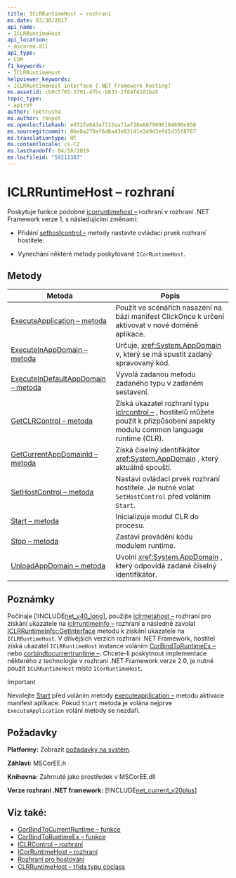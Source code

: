 ```yaml
---
title: ICLRRuntimeHost – rozhraní
ms.date: 03/30/2017
api_name:
- ICLRRuntimeHost
api_location:
- mscoree.dll
api_type:
- COM
f1_keywords:
- ICLRRuntimeHost
helpviewer_keywords:
- ICLRRuntimeHost interface [.NET Framework hosting]
ms.assetid: cb0c5f65-3791-47bc-b833-2f84f4101ba5
topic_type:
- apiref
author: rpetrusha
ms.author: ronpet
ms.openlocfilehash: ed32fe643a7722eaf1af38e6079096194690e950
ms.sourcegitcommit: 0be8a279af6d8a43e03141e349d3efd5d35f8767
ms.translationtype: HT
ms.contentlocale: cs-CZ
ms.lasthandoff: 04/18/2019
ms.locfileid: "59211387"
---
```

# <a name="iclrruntimehost-interface"></a>ICLRRuntimeHost – rozhraní
Poskytuje funkce podobné [icorruntimehost –](../../../../docs/framework/unmanaged-api/hosting/icorruntimehost-interface.md) rozhraní v rozhraní .NET Framework verze 1, s následujícími změnami:  
  
-   Přidání [sethostcontrol –](../../../../docs/framework/unmanaged-api/hosting/iclrruntimehost-sethostcontrol-method.md) metody nastavte ovládací prvek rozhraní hostitele.  
  
-   Vynechání některé metody poskytované `ICorRuntimeHost`.  
  
## <a name="methods"></a>Metody  
  
|Metoda|Popis|  
|------------|-----------------|  
|[ExecuteApplication – metoda](../../../../docs/framework/unmanaged-api/hosting/iclrruntimehost-executeapplication-method.md)|Použít ve scénářích nasazení na bázi manifest ClickOnce k určení aktivovat v nové doméně aplikace.|  
|[ExecuteInAppDomain – metoda](../../../../docs/framework/unmanaged-api/hosting/iclrruntimehost-executeinappdomain-method.md)|Určuje, <xref:System.AppDomain> v, který se má spustit zadaný spravovaný kód.|  
|[ExecuteInDefaultAppDomain – metoda](../../../../docs/framework/unmanaged-api/hosting/iclrruntimehost-executeindefaultappdomain-method.md)|Vyvolá zadanou metodu zadaného typu v zadaném sestavení.|  
|[GetCLRControl – metoda](../../../../docs/framework/unmanaged-api/hosting/iclrruntimehost-getclrcontrol-method.md)|Získá ukazatel rozhraní typu [iclrcontrol –](../../../../docs/framework/unmanaged-api/hosting/iclrcontrol-interface.md) , hostitelů můžete použít k přizpůsobení aspekty modulu common language runtime (CLR).|  
|[GetCurrentAppDomainId – metoda](../../../../docs/framework/unmanaged-api/hosting/iclrruntimehost-getcurrentappdomainid-method.md)|Získá číselný identifikátor <xref:System.AppDomain> , který aktuálně spouští.|  
|[SetHostControl – metoda](../../../../docs/framework/unmanaged-api/hosting/iclrruntimehost-sethostcontrol-method.md)|Nastaví ovládací prvek rozhraní hostitele. Je nutné volat `SetHostControl` před voláním `Start`.|  
|[Start – metoda](../../../../docs/framework/unmanaged-api/hosting/iclrruntimehost-start-method.md)|Inicializuje modul CLR do procesu.|  
|[Stop – metoda](../../../../docs/framework/unmanaged-api/hosting/iclrruntimehost-stop-method.md)|Zastaví provádění kódu modulem runtime.|  
|[UnloadAppDomain – metoda](../../../../docs/framework/unmanaged-api/hosting/iclrruntimehost-unloadappdomain-method.md)|Uvolní <xref:System.AppDomain> , který odpovídá zadané číselný identifikátor.|  
  
## <a name="remarks"></a>Poznámky  
 Počínaje [!INCLUDE[net_v40_long](../../../../includes/net-v40-long-md.md)], použijte [iclrmetahost –](../../../../docs/framework/unmanaged-api/hosting/iclrmetahost-interface.md) rozhraní pro získání ukazatele na [iclrruntimeinfo –](../../../../docs/framework/unmanaged-api/hosting/iclrruntimeinfo-interface.md) rozhraní a následně zavolat [ICLRRuntimeInfo::GetInterface](../../../../docs/framework/unmanaged-api/hosting/iclrruntimeinfo-getinterface-method.md) metodu k získání ukazatele na `ICLRRuntimeHost`. V dřívějších verzích rozhraní .NET Framework, hostitel získá ukazatel `ICLRRuntimeHost` instance voláním [CorBindToRuntimeEx –](../../../../docs/framework/unmanaged-api/hosting/corbindtoruntimeex-function.md) nebo [corbindtocurrentruntime –](../../../../docs/framework/unmanaged-api/hosting/corbindtocurrentruntime-function.md). Chcete-li poskytnout implementace některého z technologie v rozhraní .NET Framework verze 2.0, je nutné použít `ICLRRuntimeHost` místo `ICorRuntimeHost`.  
  
> [!IMPORTANT]
>  Nevolejte [Start](../../../../docs/framework/unmanaged-api/hosting/iclrruntimehost-start-method.md) před voláním metody [executeapplication –](../../../../docs/framework/unmanaged-api/hosting/iclrruntimehost-executeapplication-method.md) metodu aktivace manifest aplikace. Pokud `Start` metoda je volána nejprve `ExecuteApplication` volání metody se nezdaří.  
  
## <a name="requirements"></a>Požadavky  
 **Platformy:** Zobrazit [požadavky na systém](../../../../docs/framework/get-started/system-requirements.md).  
  
 **Záhlaví:** MSCorEE.h  
  
 **Knihovna:** Zahrnuté jako prostředek v MSCorEE.dll  
  
 **Verze rozhraní .NET framework:** [!INCLUDE[net_current_v20plus](../../../../includes/net-current-v20plus-md.md)]  
  
## <a name="see-also"></a>Viz také:

- [CorBindToCurrentRuntime – funkce](../../../../docs/framework/unmanaged-api/hosting/corbindtocurrentruntime-function.md)
- [CorBindToRuntimeEx – funkce](../../../../docs/framework/unmanaged-api/hosting/corbindtoruntimeex-function.md)
- [ICLRControl – rozhraní](../../../../docs/framework/unmanaged-api/hosting/iclrcontrol-interface.md)
- [ICorRuntimeHost – rozhraní](../../../../docs/framework/unmanaged-api/hosting/icorruntimehost-interface.md)
- [Rozhraní pro hostování](../../../../docs/framework/unmanaged-api/hosting/hosting-interfaces.md)
- [CLRRuntimeHost – třída typu coclass](../../../../docs/framework/unmanaged-api/hosting/clrruntimehost-coclass.md)
